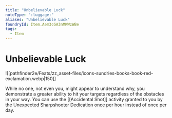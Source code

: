 ```yaml
---
title: "Unbelievable Luck"
noteType: ":luggage:"
aliases: "Unbelievable Luck"
foundryId: Item.Aem3cGA3nMKWzWBe
tags:
  - Item
---
```


# Unbelievable Luck
![[pathfinder2e/Feats/zz_asset-files/icons-sundries-books-book-red-exclamation.webp|150]]

While no one, not even you, might appear to understand why, you demonstrate a greater ability to hit your targets regardless of the obstacles in your way. You can use the [[Accidental Shot]] activity granted to you by the Unexpected Sharpshooter Dedication once per hour instead of once per day.
